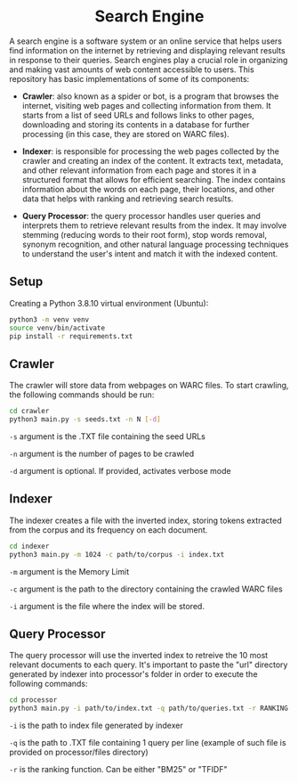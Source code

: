 <h1 align="center"> Search Engine </h1>

A search engine is a software system or an online service that helps users find information on the internet by retrieving and displaying relevant results in response to their queries. Search engines play a crucial role in organizing and making vast amounts of web content accessible to users. This repository has basic implementations of some of its components:
* **Crawler**: also known as a spider or bot, is a program that browses the internet, visiting web pages and collecting information from them. It starts from a list of seed URLs and follows links to other pages, downloading and storing its contents in a database for further processing (in this case, they are stored on WARC files).

* **Indexer**: is responsible for processing the web pages collected by the crawler and creating an index of the content. It extracts text, metadata, and other relevant information from each page and stores it in a structured format that allows for efficient searching. The index contains information about the words on each page, their locations, and other data that helps with ranking and retrieving search results.

* **Query Processor**: the query processor handles user queries and interprets them to retrieve relevant results from the index. It may involve stemming (reducing words to their root form), stop words removal, synonym recognition, and other natural language processing techniques to understand the user's intent and match it with the indexed content.

## Setup

Creating a Python 3.8.10 virtual environment (Ubuntu):

```bash
python3 -m venv venv
source venv/bin/activate
pip install -r requirements.txt
```

## Crawler

The crawler will store data from webpages on WARC files. To start crawling, the following commands should be run:

```bash
cd crawler
python3 main.py -s seeds.txt -n N [-d]
```

```-s``` argument is the .TXT file containing the seed URLs

```-n``` argument is the number of pages to be crawled

```-d``` argument is optional. If provided, activates verbose mode


## Indexer

The indexer creates a file with the inverted index, storing tokens extracted from the corpus and its frequency on each document.

```bash
cd indexer
python3 main.py -m 1024 -c path/to/corpus -i index.txt
```

```-m``` argument is the Memory Limit 

```-c``` argument is the path to the directory containing the crawled WARC files

```-i``` argument is the file where the index will be stored.


## Query Processor
The query processor will use the inverted index to retreive the 10 most relevant documents to each query. It's important to paste the "url" directory generated by indexer into processor's folder in order to execute the following commands:


```bash
cd processor
python3 main.py -i path/to/index.txt -q path/to/queries.txt -r RANKING FUNCTION
```

```-i``` is the path to index file generated by indexer

```-q``` is the path to .TXT file containing 1 query per line (example of such file is provided on processor/files directory)

```-r``` is the ranking function. Can be either "BM25" or "TFIDF"